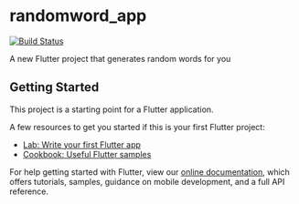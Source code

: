 # randomword_app

[![Build Status](https://travis-ci.org/le0tan/randomword_app.svg?branch=master)](https://travis-ci.org/le0tan/randomword_app)

A new Flutter project that generates random words for you

## Getting Started

This project is a starting point for a Flutter application.

A few resources to get you started if this is your first Flutter project:

- [Lab: Write your first Flutter app](https://flutter.io/docs/get-started/codelab)
- [Cookbook: Useful Flutter samples](https://flutter.io/docs/cookbook)

For help getting started with Flutter, view our 
[online documentation](https://flutter.io/docs), which offers tutorials, 
samples, guidance on mobile development, and a full API reference.
